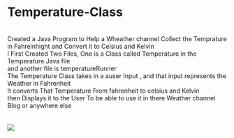 # Temperature-Class
<br>
Created a Java Program to Help a Wheather channel Collect the Temprature in Fahreinhight and Convert it to Celsius and Kelvin<Br>
I First Created Two Files, One is a Class called Temperature in the Temperature.Java file <br>
and another file is temperatureRunner<br>
The Temperature Class takes in a auser Input , and that input represents the Weather in Fahrenheit <br>
It converts That Temperature From fahrenheit to celsius and Kelvin <br>
then Displays it to the User To be able to use it in there Weather channel Blog or anywhere else<Br>
  <Br><Br>
<img src="https://ucarecdn.com/cf16dcf3-67df-4b90-a834-13498fd116d3/ScreenShot20210924at54715PM.png">
